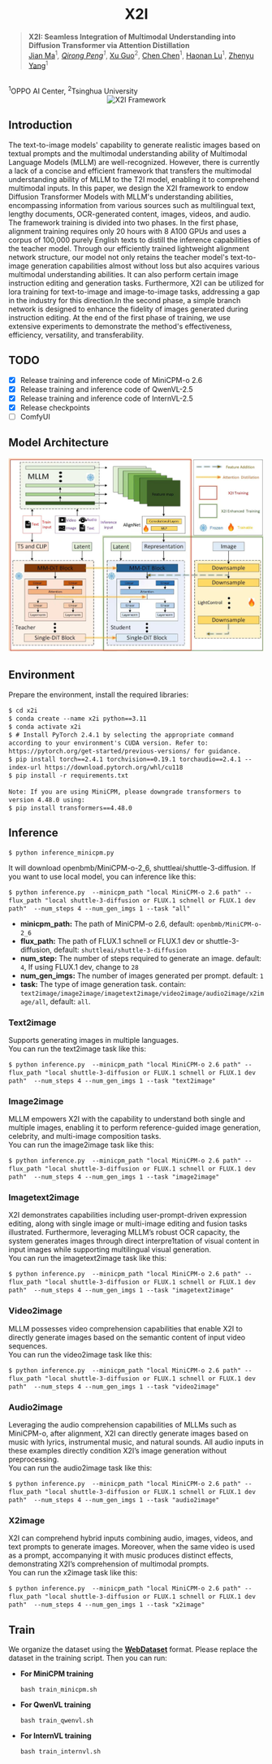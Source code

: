 <div align="center">
  <h1>X2I</h1>
</div>



> **X2I: Seamless Integration of Multimodal Understanding into Diffusion Transformer via Attention Distillation**
> <br>
[Jian Ma](https://scholar.google.com/citations?hl=zh-CN&user=XtzIT8UAAAAJ)<sup>1</sup>*, 
[Qirong Peng](https://scholar.google.com/citations?view_op=list_works&hl=zh-CN&user=gUPpazEAAAAJ)<sup>1</sup>*, 
[Xu Guo](https://github.com/Guoxu1233)<sup>2</sup>, 
[Chen Chen](https://scholar.google.com/citations?user=CANDhfAAAAAJ&hl=zh-CN)<sup>1</sup>,
[Haonan Lu](https://scholar.google.com/citations?user=EPBgKu0AAAAJ&hl=en)<sup>1</sup>,
[Zhenyu Yang](https://scholar.google.com/citations?user=rZ15gC4AAAAJ)<sup>1</sup>
<br>
<sup>1</sup>OPPO AI Center, <sup>2</sup>Tsinghua University
<br>

<div align="center">
  <img src="assets/figures/intro.jpg" alt="X2I Framework">
</div>

## Introduction

The text-to-image models' capability to generate realistic images based on textual prompts and the multimodal understanding ability of Multimodal Language Models (MLLM) are well-recognized. However, there is currently a lack of a concise and efficient framework that transfers the multimodal understanding ability of MLLM to the T2I model, enabling it to comprehend multimodal inputs. In this paper, we design the X2I framework to endow Diffusion Transformer Models with MLLM's understanding abilities, encompassing information from various sources such as multilingual text, lengthy documents, OCR-generated content, images, videos, and audio. The framework training is divided into two phases. In the first phase, alignment training requires only 20 hours with 8 A100 GPUs and uses a corpus of 100,000 purely English texts to distill the inference capabilities of the teacher model. Through our efficiently trained lightweight alignment network structure, our model not only retains the teacher model's text-to-image generation capabilities almost without loss but also acquires various multimodal understanding abilities. It can also perform certain image instruction editing and generation tasks. Furthermore, X2I can be utilized for lora training for text-to-image and image-to-image tasks, addressing a gap in the industry for this direction.In the second phase, a simple branch network is designed to enhance the fidelity of images generated during instruction editing. At the end of the first phase of training, we use extensive experiments to demonstrate the method's effectiveness, efficiency, versatility, and transferability.

## TODO
- [x] Release training and inference code of MiniCPM-o 2.6
- [x] Release training and inference code of QwenVL-2.5
- [x] Release training and inference code of InternVL-2.5
- [x] Release checkpoints
- [ ] ComfyUI

## Model Architecture

![framework](assets/figures/method.jpg "framework")
## Environment

Prepare the environment, install the required libraries:

```shell
$ cd x2i
$ conda create --name x2i python==3.11
$ conda activate x2i
$ # Install PyTorch 2.4.1 by selecting the appropriate command according to your environment's CUDA version. Refer to: https://pytorch.org/get-started/previous-versions/ for guidance.
$ pip install torch==2.4.1 torchvision==0.19.1 torchaudio==2.4.1 --index-url https://download.pytorch.org/whl/cu118
$ pip install -r requirements.txt

Note: If you are using MiniCPM, please downgrade transformers to version 4.48.0 using:
$ pip install transformers==4.48.0
```

## Inference

```shell
$ python inference_minicpm.py
```

It will download openbmb/MiniCPM-o-2_6, shuttleai/shuttle-3-diffusion.
If you want to use local model, you can inference like this:

```shell
$ python inference.py  --minicpm_path "local MiniCPM-o 2.6 path" --flux_path "local shuttle-3-diffusion or FLUX.1 schnell or FLUX.1 dev path"  --num_steps 4 --num_gen_imgs 1 --task "all"
```
- **minicpm_path:** The path of MiniCPM-o 2.6, default: `openbmb/MiniCPM-o-2_6`
- **flux_path:** The path of FLUX.1 schnell or FLUX.1 dev or shuttle-3-diffusion, default: `shuttleai/shuttle-3-diffusion`
- **num_step:** The number of steps required to generate an image. default: `4`, If using FLUX.1 dev, change to `28`
- **num_gen_imgs:** The number of images generated per prompt. default: `1`
- **task:** The type of image generation task. contain: `text2image/image2image/imagetext2image/video2image/audio2image/x2image/all`, default: `all`.

### Text2image

Supports generating images in multiple languages. <br/>
You can run the text2image task like this:

```shell
$ python inference.py  --minicpm_path "local MiniCPM-o 2.6 path" --flux_path "local shuttle-3-diffusion or FLUX.1 schnell or FLUX.1 dev path"  --num_steps 4 --num_gen_imgs 1 --task "text2image"
```

### Image2image

MLLM empowers X2I with the capability to understand  both single and multiple images, enabling it to perform reference-guided image generation, celebrity, and multi-image composition tasks. <br/>
You can run the image2image task like this:


```shell
$ python inference.py  --minicpm_path "local MiniCPM-o 2.6 path" --flux_path "local shuttle-3-diffusion or FLUX.1 schnell or FLUX.1 dev path"  --num_steps 4 --num_gen_imgs 1 --task "image2image"
```


### Imagetext2image

X2I demonstrates capabilities including user-prompt-driven expression editing, along with single image or multi-image editing and fusion tasks illustrated. Furthermore, leveraging MLLM’s robust OCR capacity, the system generates images through direct interpre1tation of visual content in input images while supporting multilingual visual generation. <br/>
You can run the imagetext2image task like this:

```shell
$ python inference.py  --minicpm_path "local MiniCPM-o 2.6 path" --flux_path "local shuttle-3-diffusion or FLUX.1 schnell or FLUX.1 dev path"  --num_steps 4 --num_gen_imgs 1 --task "imagetext2image"
```

### Video2image

MLLM possesses video comprehension capabilities that enable X2I to directly generate images based on the semantic content of input video sequences. <br/>
You can run the video2image task like this:

```shell
$ python inference.py  --minicpm_path "local MiniCPM-o 2.6 path" --flux_path "local shuttle-3-diffusion or FLUX.1 schnell or FLUX.1 dev path"  --num_steps 4 --num_gen_imgs 1 --task "video2image"
```

### Audio2image

Leveraging the audio comprehension capabilities of MLLMs such as MiniCPM-o, after alignment, X2I can directly generate images based on music with lyrics, instrumental music, and natural sounds. All audio inputs in these examples directly condition X2I’s image generation without preprocessing. <br/>
You can run the audio2image task like this:

```shell
$ python inference.py  --minicpm_path "local MiniCPM-o 2.6 path" --flux_path "local shuttle-3-diffusion or FLUX.1 schnell or FLUX.1 dev path"  --num_steps 4 --num_gen_imgs 1 --task "audio2image"
```

### X2image

X2I can comprehend hybrid inputs combining audio, images, videos, and text prompts to generate images. Moreover, when the same video is used as a prompt, accompanying it with music produces distinct effects, demonstrating X2I’s comprehension of multimodal prompts. <br/>
You can run the x2image task like this:


```shell
$ python inference.py  --minicpm_path "local MiniCPM-o 2.6 path" --flux_path "local shuttle-3-diffusion or FLUX.1 schnell or FLUX.1 dev path"  --num_steps 4 --num_gen_imgs 1 --task "x2image"
```


## Train
We organize the dataset using the **[WebDataset](https://github.com/webdataset/webdataset)** format. 
Please replace the dataset in the training script.
Then you can run:

   - **For MiniCPM training**  
     ```shell
     bash train_minicpm.sh
     ```

   - **For QwenVL training**  
     ```shell
     bash train_qwenvl.sh
     ```

   - **For InternVL training**  
     ```shell
     bash train_internvl.sh
     ```




